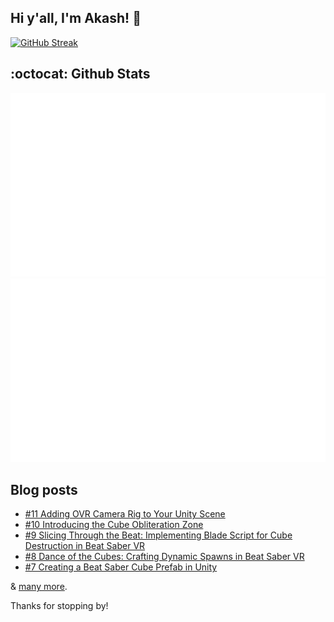 ## Hi y'all, I'm Akash! 👋

[![GitHub Streak](https://streak-stats.demolab.com?user=Akash3121&theme=github-dark-blue&date_format=M%20j%5B%2C%20Y%5D)](https://git.io/streak-stats)


## :octocat: Github Stats 

![](https://github.com/Akash3121/github-stats/blob/master/generated/overview.svg)
![](https://github.com/Akash3121/github-stats/blob/master/generated/languages.svg)

## Blog posts
<!-- BLOG-POST-LIST:START -->
- [#11 Adding OVR Camera Rig to Your Unity Scene](https://akashrj.hashnode.dev/11-adding-ovr-camera-rig-to-your-unity-scene)
- [#10 Introducing the Cube Obliteration Zone](https://akashrj.hashnode.dev/10-introducing-the-cube-obliteration-zone)
- [#9 Slicing Through the Beat: Implementing Blade Script for Cube Destruction in Beat Saber VR](https://akashrj.hashnode.dev/9-slicing-through-the-beat-implementing-blade-script-for-cube-destruction-in-beat-saber-vr)
- [#8 Dance of the Cubes: Crafting Dynamic Spawns in Beat Saber VR](https://akashrj.hashnode.dev/8-dance-of-the-cubes-crafting-dynamic-spawns-in-beat-saber-vr)
- [#7 Creating a Beat Saber Cube Prefab in Unity](https://akashrj.hashnode.dev/7-creating-a-beat-saber-cube-prefab-in-unity)
<!-- BLOG-POST-LIST:END -->
& [many more](https://akashrj.hashnode.dev/).

Thanks for stopping by!